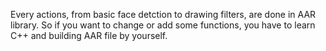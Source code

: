 Every actions, from basic face detction to drawing filters, are done in AAR library. So if you want to change or add some functions, you have to learn C++ and building AAR file by yourself.
